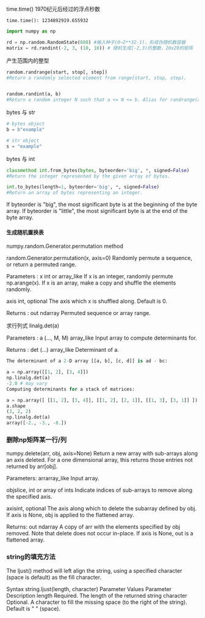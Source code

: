 

time.time() 1970纪元后经过的浮点秒数
```
time.time(): 1234892919.655932
```


```python
import numpy as np

rd = np.random.RandomState(888) #输入种子(0~2**32-1)，形成伪随机数容器
matrix = rd.randint(-2, 3, (10, 10)) # 随机生成[-2,3)的整数，20x20的矩阵

```


产生范围内的整型
```python
random.randrange(start, stop[, step])
#Return a randomly selected element from range(start, stop, step).


random.randint(a, b)
#Return a random integer N such that a <= N <= b. Alias for randrange(a, b+1).
```


bytes 与 str

```python
# bytes object
b = b"example"

# str object
s = "example"
```

bytes 与 int

```python
classmethod int.from_bytes(bytes, byteorder='big', *, signed=False)
#Return the integer represented by the given array of bytes.

int.to_bytes(length=1, byteorder='big', *, signed=False)
#Return an array of bytes representing an integer.
```
If byteorder is "big", the most significant byte is at the beginning of the byte array. If byteorder is "little", the most significant byte is at the end of the byte array.



#### 生成随机置换表
numpy.random.Generator.permutation
method

random.Generator.permutation(x, axis=0)
Randomly permute a sequence, or return a permuted range.

Parameters
:
x
int or array_like
If x is an integer, randomly permute np.arange(x). If x is an array, make a copy and shuffle the elements randomly.

axis
int, optional
The axis which x is shuffled along. Default is 0.

Returns
:
out
ndarray
Permuted sequence or array range.






求行列式
linalg.det(a)

Parameters
:
a
(…, M, M) array_like
Input array to compute determinants for.

Returns
:
det
(…) array_like
Determinant of a.

```python
The determinant of a 2-D array [[a, b], [c, d]] is ad - bc:

a = np.array([[1, 2], [3, 4]])
np.linalg.det(a)
-2.0 # may vary
Computing determinants for a stack of matrices:

a = np.array([ [[1, 2], [3, 4]], [[1, 2], [2, 1]], [[1, 3], [3, 1]] ])
a.shape
(3, 2, 2)
np.linalg.det(a)
array([-2., -3., -8.])
```


### 删除np矩阵某一行/列
numpy.delete(arr, obj, axis=None)
Return a new array with sub-arrays along an axis deleted. For a one dimensional array, this returns those entries not returned by arr[obj].

Parameters:
arrarray_like
Input array.

objslice, int or array of ints
Indicate indices of sub-arrays to remove along the specified axis.

axisint, optional
The axis along which to delete the subarray defined by obj. If axis is None, obj is applied to the flattened array.

Returns:
out
ndarray
A copy of arr with the elements specified by obj removed. Note that delete does not occur in-place. If axis is None, out is a flattened array.


### string的填充方法
The ljust() method will left align the string, using a specified character (space is default) as the fill character.

Syntax
string.ljust(length, character)
Parameter Values
Parameter	Description
length	Required. The length of the returned string
character	Optional. A character to fill the missing space (to the right of the string). Default is " " (space).



